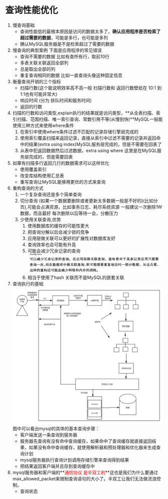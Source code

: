 # 查询性能优化

1. 慢查询基础
   - 查询性能低的最根本原因是访问的数据太多了，**确认应用程序是否检索了超过需要的数据**，可能是多行，也可能是多列
   - 确认MySQL服务器是不是检索超过了需要的数据
2. 慢查询的典型案例 下面是应用程序的常见错误
   - 查询不需要的数据 比如有查所有行，取前10行
   - 多表关联关联返回全部列
   - 总是取出全部的列 
   - 重复查询相同的数据 比如一直查询头像这种固定信息
3. 衡量查询开销的三个指标
   - 扫描行数(这个能说明效率高不高一般 扫描行数和 返回行数壁纸在 10:1 到1:1也有可能非常大)
   - 响应时间 (分为 排队时间和服务时间)
   - 返回的行数
4. 扫描的行数和访问类型,explain执行的结果就是访问类型，**从全表扫描、索引扫描、范围扫描、唯一索引查询、常数引用不等(从慢到快)**MySQL一般能使用三种方式来使用where条件
   1. 在索引中使用where条件过滤不匹配的记录存储引擎层完成的
   2. 使用索引覆盖扫描来返回记录，直接从索引中过滤不需要的记录并返回命中的结果(extra using index)MySQL服务层完成的，但是不需要在回表了
   3. 从表中犯返回数据然后过滤数据，extra using where 这里是在MySQL服务层完成的，但是需要回表
5. 如果有扫描多行返回几行的数据需求可以这样优化
   - 使用覆盖索引
   - 改变库结构使用汇总表
   - 重写查询让MySQL能够用更优的方式来查询
6. 重构查询的方式
   1. 一个复杂查询还是多个简单查询
   2. 切分查询 (如果一个数据要删除或者更新太多数据一般是不好的)(比如分页),可能会占满资源，比如事务日志、耗尽系统资源 一般建议一次删除1W数据，而且最好 每次删除以后等待一会，分散压力
   3. 少使用关联查询,优势
      1. 使用数据库的缓存的可能性更大
      2. 把查询分解以后会减少锁的竞争
      3. 应用层做关联可以更好的扩展性对数据库友好
      4. 查询效率也会可能有升高
      5. 可能会减少冗余记录的查询![image-20190809215259418](../images/image-20190809215259418.png)
      6. 相当于使用了hash 关联而不是MySQL的嵌套关联
7. 查询执行的基础![查询的mysql过程](../images/查询的mysql过程.png)图中可以看出mysql的具体的基本查询步骤：
   - 客户端发送一条查询到服务器
   - 服务器先查询有没有命中查询缓存，如果命中了查询缓存就直接返回结果，如果没有命中查询缓存，就使用解析器和预处理器和优化器来生成查询计划
   - mysql服务器执行查询计划调用存储引擎来查询得到结果
   - 把结果返回客户端并且存到查询缓存中
8. mysql服务器和客户端的**<font color='red'>通信协议 是半双工的</font>**这也是我们为什么要通过max_allowed_packet来限制查询语句的大小了。半双工让我们无法做流浪控制。
   - 查询状态
